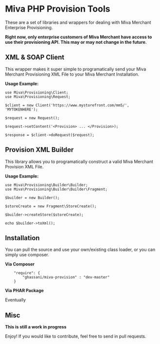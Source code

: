 Miva PHP Provision Tools
=========

These are a set of libraries and wrappers for dealing with Miva Merchant Enterprise Provisioning.

**Right now, only enterprise customers of Miva Merchant have access to use their provisioning API. This may or may not change in the future.**


XML & SOAP Client
----
This wrapper makes it super simple to programatically send your Miva Merchant Provisioning XML File to your Miva Merchant Installation.

**Usage Example:**
```
use Miva\Provisioning\Client;
use Miva\Provisioning\Request;

$client = new Client('https://www.mystorefront.com/mm5/', 'MYTOKENHERE');

$request = new Request();

$request->setContent('<Provision> ... </Provision>);

$response = $client->doRequest($request);
```

Provision XML Builder
----
This library allows you to programatically construct a valid Miva Merchant Provision XML File. 

**Usage Example:**
```
use Miva\Provisioning\Builder\Builder;
use Miva\Provisioning\Builder\Builder\Fragment;

$builder = new Builder();

$storeCreate = new Fragment\StoreCreate();

$builder->createStore($storeCreate);

echo $builder->toXml();
```

Installation
----
You can pull the source and use your own/existing class loader, or you can simply use composer.

**Via Composer**
```
    "require": {
        "ghassani/miva-provision" : "dev-master"
    }
```
**Via PHAR Package**

Eventually

Misc
----

**This is still a work in progress**

Enjoy! If you would like to contribute, feel free to send in pull requests.